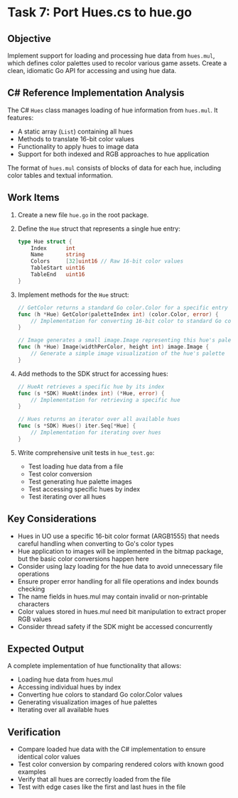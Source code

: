 # Task 7: Port Hues.cs to hue.go

## Objective

Implement support for loading and processing hue data from `hues.mul`, which defines color palettes used to recolor various game assets. Create a clean, idiomatic Go API for accessing and using hue data.

## C# Reference Implementation Analysis

The C# `Hues` class manages loading of hue information from `hues.mul`. It features:

- A static array (`List`) containing all hues
- Methods to translate 16-bit color values
- Functionality to apply hues to image data
- Support for both indexed and RGB approaches to hue application

The format of `hues.mul` consists of blocks of data for each hue, including color tables and textual information.

## Work Items

1. Create a new file `hue.go` in the root package.

2. Define the `Hue` struct that represents a single hue entry:

   ```go
   type Hue struct {
       Index      int
       Name       string
       Colors     [32]uint16 // Raw 16-bit color values
       TableStart uint16
       TableEnd   uint16
   }
   ```

3. Implement methods for the `Hue` struct:

   ```go
   // GetColor returns a standard Go color.Color for a specific entry in the hue's palette
   func (h *Hue) GetColor(paletteIndex int) (color.Color, error) {
       // Implementation for converting 16-bit color to standard Go color
   }

   // Image generates a small image.Image representing this hue's palette for visualization
   func (h *Hue) Image(widthPerColor, height int) image.Image {
       // Generate a simple image visualization of the hue's palette
   }
   ```

4. Add methods to the SDK struct for accessing hues:

   ```go
   // HueAt retrieves a specific hue by its index
   func (s *SDK) HueAt(index int) (*Hue, error) {
       // Implementation for retrieving a specific hue
   }

   // Hues returns an iterator over all available hues
   func (s *SDK) Hues() iter.Seq[*Hue] {
       // Implementation for iterating over hues
   }
   ```

5. Write comprehensive unit tests in `hue_test.go`:
   - Test loading hue data from a file
   - Test color conversion
   - Test generating hue palette images
   - Test accessing specific hues by index
   - Test iterating over all hues

## Key Considerations

- Hues in UO use a specific 16-bit color format (ARGB1555) that needs careful handling when converting to Go's color types
- Hue application to images will be implemented in the bitmap package, but the basic color conversions happen here
- Consider using lazy loading for the hue data to avoid unnecessary file operations
- Ensure proper error handling for all file operations and index bounds checking
- The name fields in hues.mul may contain invalid or non-printable characters
- Color values stored in hues.mul need bit manipulation to extract proper RGB values
- Consider thread safety if the SDK might be accessed concurrently

## Expected Output

A complete implementation of hue functionality that allows:

- Loading hue data from hues.mul
- Accessing individual hues by index
- Converting hue colors to standard Go color.Color values
- Generating visualization images of hue palettes
- Iterating over all available hues

## Verification

- Compare loaded hue data with the C# implementation to ensure identical color values
- Test color conversion by comparing rendered colors with known good examples
- Verify that all hues are correctly loaded from the file
- Test with edge cases like the first and last hues in the file
